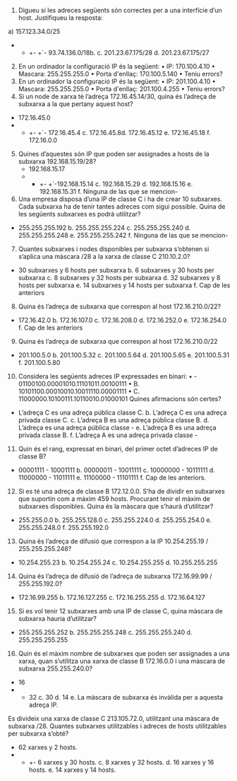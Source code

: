 1.	Digueu si les adreces següents són correctes per a una interfície d’un host. Justifiqueu la resposta: 

a)	157.123.34.0/25
- - +- +`- 93.74.136.0/18b.	
c.	201.23.67.175/28
d.	201.23.67.175/27

2.	En un ordinador la configuració IP és la següent:
•	IP: 170.100.4.10
•	Mascara: 255.255.255.0
•	Porta d'enllaç: 170.100.5.140
•	Teniu errors?
3.	En un ordinador la configuració IP és la següent:
•	IP: 201.100.4.10
•	Mascara: 255.255.255.0
•	Porta d'enllaç: 201.100.4.255
•	Teniu errors?
4.	Si un node de xarxa té l’adreça 172.16.45.14/30, quina és l’adreça de subxarxa a la que pertany aquest host?
- 	172.16.45.0
- - +- +`- 172.16.45.4
c.	172.16.45.8d.	172.16.45.12
e.	172.16.45.18
f.	172.16.0.0
5.	Quines d’aquestes són IP que poden ser assignades a hosts de la subxarxa 192.168.15.19/28?
    - 	192.168.15.17
    - - +- +`-192.168.15.14
c.	192.168.15.29 
d.	192.168.15.16
e.	192.168.15.31
f.	Ninguna de las que se mencion- 
6.	Una empresa disposa d’una IP de classe C i ha de crear 10 subxarxes. Cada subxarxa ha de tenir tantes adreces com sigui possible. Quina de les següents subxarxes es podrà utilitzar?
- 	255.255.255.192
b.	255.255.255.224
c.	255.255.255.240
d.	255.255.255.248
e.	255.255.255.242
f.	Ninguna de las que se mencion- 
7.	Quantes subxarxes i nodes disponibles per subxarxa s’obtenen si s’aplica una màscara /28 a la xarxa de classe C 210.10.2.0?
- 	30 subxarxes y 6 hosts per subxarxa
b.	6 subxarxes y 30 hosts per subxarxa
c.	8 subxarxes y 32 hosts per subxarxa
d.	32 subxarxes y 8 hosts per subxarxa
e.	14 subxarxes y 14 hosts per subxarxa
f.	Cap de les anteriors
8.	Quina és l’adreça de subxarxa que correspon al host 172.16.210.0/22?
- 	172.16.42.0
b.	172.16.107.0
c.	172.16.208.0
d.	172.16.252.0
e.	172.16.254.0
f.	Cap de les anteriors
9.	Quina és l’adreça de subxarxa que correspon al host 172.16.210.0/22
- 	201.100.5.0
b.	201.100.5.32
c.	201.100.5.64
d.	201.100.5.65
e.	201.100.5.31
f.	201.100.5.80
10.	Considera les següents adreces IP expressades en binari:
•	-  01100100.00001010.11101011.00100111
•	B. 10101100.00010010.10011110.00001111
•	C. 11000000.10100111.10110010.01000101
Quines afirmacions són certes?
- 	L’adreça C es una adreça pública classe C.
b.	L’adreça C es una adreça privada classe C.
c.	L’adreça B es una adreça pública classe B.
d.	L’adreça es una adreça pública classe - 
e.	L’adreça B es una adreça privada classe B.
f.	L’adreça A es una adreça privada classe - 
11.	Quin és el rang, expressat en binari, del primer octet d’adreces IP de classe B?	
- 	00001111 - 10001111
b.	00000011 - 10011111
c.	10000000 - 10111111
d.	11000000 - 11011111
e.	11100000 - 11101111
f.	Cap de les anteriors.
12.	Si es té una adreça de classe B 172.12.0.0. S’ha de dividir en subxarxes que suportin com a màxim 459 hosts.  Procurant tenir el màxim de subxarxes disponibles. Quina és la màscara que s’haurà d’utilitzar?
- 	255.255.0.0
b.	255.255.128.0
c.	255.255.224.0
d.	255.255.254.0
e.	255.255.248.0
f.	255.255.192.0
13.	Quina és l’adreça de difusió que correspon a la IP 10.254.255.19 / 255.255.255.248?
- 	10.254.255.23
b.	10.254.255.24
c.	10.254.255.255
d.	10.255.255.255
14.	Quina és l’adreça de difusió de l’adreça de subxarxa 172.16.99.99 / 255.255.192.0?
- 	172.16.99.255
b.	172.16.127.255
c.	172.16.255.255
d.	172.16.64.127
15.	Si es vol tenir 12 subxarxes amb una IP de classe C, quina màscara de subxarxa hauria d’utilitzar?
- 	255.255.255.252
b.	255.255.255.248
c.	255.255.255.240
d.	255.255.255.255
16.	Quin és el màxim nombre de subxarxes que poden ser assignades a una xarxa, quan s’utilitza una xarxa de classe B  172.16.0.0 i una màscara de subxarxa 255.255.240.0?
- 	16
- - 32
c.	30
d.	14
e.	La màscara de subxarxa és invàlida per a aquesta adreça IP.

Es divideix una xarxa de classe C 213.105.72.0, utilitzant una màscara de subxarxa /28. Quantes subxarxes utilitzables i adreces de hosts utilitzables per subxarxa s’obté?
- 	62 xarxes y 2 hosts.
- - +- 6 xarxes y 30 hosts.
c.	8 xarxes y 32 hosts.
d.	16 xarxes y 16 hosts.
e.	14 xarxes y 14 hosts.
